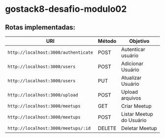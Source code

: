 # gostack8-desafio-modulo02

## Rotas implementadas:

| URI                                  | Método | Objetivo                 |
| ------------------------------------ | ------ | ------------------------ |
| `http://localhost:3000/authenticate` | POST   | Autenticar usuário       |
| `http://localhost:3000/users`        | POST   | Adicionar Usuário        |
| `http://localhost:3000/users`        | PUT    | Atualizar Usuário        |
| `http://localhost:3000/upload`       | POST   | Upload arquivos          |
| `http://localhost:3000/meetups`      | GET    | Criar Meetup             |
| `http://localhost:3000/meetups`      | POST   | Listar Meetup do Usuário |
| `http://localhost:3000/meetups/:id`  | DELETE | Deletar Meetup           |
